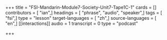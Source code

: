 +++
title = "FSI-Mandarin-Module7-Society-Unit7-Tape1C-1"
cards = []
contributors = [ "ian",]
headings = [ "phrase", "audio", "speaker",]
tags = [ "fsi",]
type = "lesson"
target-languages = [ "zh",]
source-languages = [ "en",]
[[interactions]]
audio = 1
transcript = 0
type = "podcast"

+++

